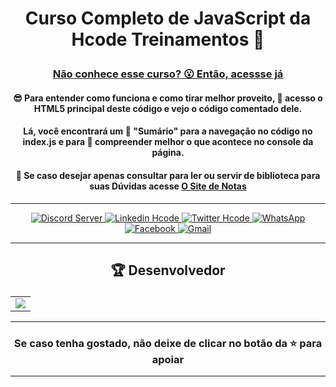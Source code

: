 # <p align="center"> Curso Completo de JavaScript da Hcode Treinamentos 🦔 </p> 

### <div align="center"><u> Não conhece esse curso? 😮 Então, <a href="https://www.udemy.com/course/javascript-curso-completo/" alt="Acesse Já">acessse já</a></u> </div>

#### <div align="center"> <p>😎 Para entender como funciona e como tirar melhor proveito, 📙 acesso o HTML5 principal deste código e vejo o código comentado dele.</p> </div>
#### <div align="center"> <p>Lá, você encontrará um 🤯 "Sumário" para a navegação no código no index.js e para 🧐 compreender melhor o que acontece no console da página.</p> </div>
#### <div align="center"> <p>📖 Se caso desejar apenas consultar para ler ou servir de biblioteca para suas  Dúvidas acesse <a href="https://notes-hcode-js.web.app" alt="O Site de Notas">O Site de Notas</a></p> </div>
 
-------------------------------------------------------------------------------------------------------------------------------------------

<div align="center">
    <p align="center">
    <a href="https://go.hcode.com.br/RsdXu3">
        <img src="https://img.shields.io/discord/709396361363324938.svg?style=flat-square&logo=discord&label=Hcode&message=Hcode&color=f0743e" alt="Discord Server" />
    </a>
    <a href="https://go.hcode.com.br/434BXd">
        <img alt="Linkedin Hcode" src="https://img.shields.io/static/v1?style=flat-square&logo=linkedin&label=Linkedin&message=Hcode&color=f0743e">
    </a>
    <a href="https://go.hcode.com.br/5Xf1Fa">
        <img alt="Twitter Hcode" src="https://img.shields.io/static/v1?style=flat-square&logo=twitter&label=Twitter&message=@hcodebr&color=f0743e">
    </a>
    <a href="https://go.hcode.com.br/kAtkzf">
        <img alt="WhatsApp" src="https://img.shields.io/static/v1?style=flat-square&logo=whatsapp&label=WhatsApp&message=Hcode%20Empresa&color=f0743e">
    </a>
    <a href="https://go.hcode.com.br/34TsA2">
        <img alt="Facebook" src="https://img.shields.io/static/v1?style=flat-square&logo=facebook&label=Facebook&message=Hcode%20Empresa&color=f0743e">
    </a>
    <a href="mailto:suporte@hcode.com.br">
        <img alt="Gmail" src="https://img.shields.io/static/v1?style=flat-square&logo=gmail&label=Gmail&message=suporte@hcode.com.br&color=f0743e">
    </a>
    </p>
</div>

-------------------------------------------------------------------------------------------------------------------------------------------

## <p align="center"> 🏆 Desenvolvedor </p> 

<table align="center">
	<tr>
		<td>
            <a href="https://github.com/guidsribeiro/hc-curso-javascript/graphs/contributors">
              <img src="https://contrib.rocks/image?repo=guidsribeiro/hc-curso-javascript" />
            </a>
        </td>
	</tr>
</table>

----------------------------------------------------------

### <p align="center"> Se caso tenha gostado, não deixe de clicar no botão da ⭐ para apoiar </p>

----------------------------------------------------------
